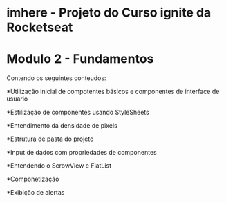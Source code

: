 # imhere - Projeto do Curso ignite da Rocketseat 

# Modulo 2 - Fundamentos

 Contendo os seguintes conteudos:

 *Utilização inicial de compotentes básicos e componentes de interface de usuario
 
 *Estilização de componentes usando StyleSheets
 
 *Entendimento da densidade de pixels
 
 *Estrutura de pasta do projeto
 
 *Input de dados com propriedades de componentes
 
 *Entendendo o ScrowView e FlatList
 
 *Componetização
 
 *Exibição de alertas
 
